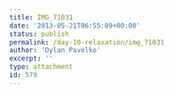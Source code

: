 ```yaml
---
title: IMG_71031
date: '2013-05-21T06:55:09+00:00'
status: publish
permalink: /day-10-relaxation/img_71031
author: 'Dylan Pavelko'
excerpt: ''
type: attachment
id: 579
---
```

<!DOCTYPE html PUBLIC "-//W3C//DTD HTML 4.0 Transitional//EN" "http://www.w3.org/TR/REC-html40/loose.dtd">
<?xml encoding="UTF-8">
